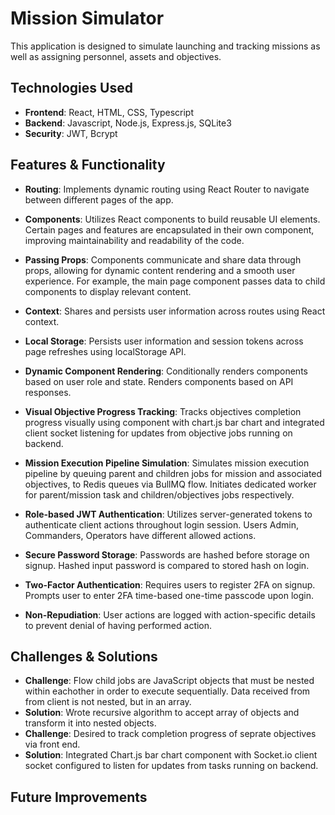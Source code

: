 # Mission Simulator

This application is designed to simulate launching and tracking missions as well as assigning personnel, assets and objectives.

## Technologies Used

- **Frontend**: React, HTML, CSS, Typescript
- **Backend**: Javascript, Node.js, Express.js, SQLite3
- **Security**: JWT, Bcrypt

## Features & Functionality

- **Routing**: Implements dynamic routing using React Router to navigate between different pages of the app.
- **Components**: Utilizes React components to build reusable UI elements. Certain pages and features are encapsulated in their own component, improving maintainability and readability of the code.
- **Passing Props**: Components communicate and share data through props, allowing for dynamic content rendering and a smooth user experience. For example, the main page component passes data to child components to display relevant content.
- **Context**: Shares and persists user information across routes using React context.
- **Local Storage**: Persists user information and session tokens across page refreshes using localStorage API.
- **Dynamic Component Rendering**: Conditionally renders components based on user role and state. Renders components based on API responses.  
- **Visual Objective Progress Tracking**: Tracks objectives completion progress visually using component with chart.js bar chart and integrated client socket listening for updates from objective jobs running on backend.
- **Mission Execution Pipeline Simulation**: Simulates mission execution pipeline by queuing parent and children jobs for mission and associated objectives, to Redis queues via BullMQ flow. Initiates dedicated worker for parent/mission task and children/objectives jobs respectively.


- **Role-based JWT Authentication**: Utilizes server-generated tokens to authenticate client actions throughout login session. Users Admin, Commanders, Operators have different allowed actions.
- **Secure Password Storage**: Passwords are hashed before storage on signup. Hashed input password is compared to stored hash on login.
- **Two-Factor Authentication**: Requires users to register 2FA on signup. Prompts user to enter 2FA time-based one-time passcode upon login.
- **Non-Repudiation**: User actions are logged with action-specific details to prevent denial of having performed action.

## Challenges & Solutions

- **Challenge**: Flow child jobs are JavaScript objects that must be nested within eachother in order to execute sequentially. Data received from from client is not nested, but in an array.
- **Solution**: Wrote recursive algorithm to accept array of objects and transform it into nested objects.
- **Challenge**: Desired to track completion progress of seprate objectives via front end.
- **Solution**: Integrated Chart.js bar chart component with Socket.io client socket configured to listen for updates from tasks running on backend. 



## Future Improvements

